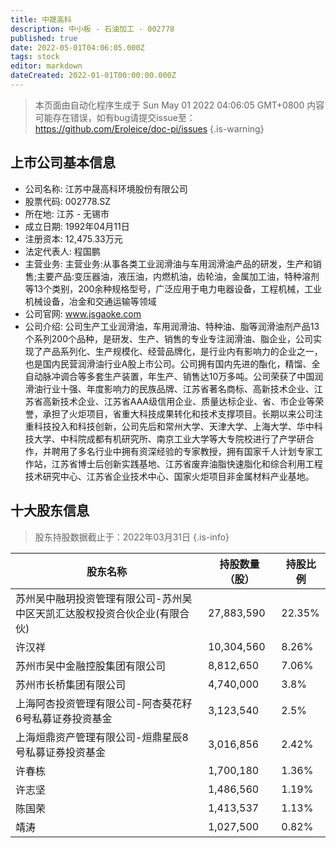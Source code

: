 ```yaml
---
title: 中晟高科
description: 中小板 - 石油加工 - 002778
published: true
date: 2022-05-01T04:06:05.000Z
tags: stock
editor: markdown
dateCreated: 2022-01-01T00:00:00.000Z
---
```


> 本页面由自动化程序生成于 Sun May 01 2022 04:06:05 GMT+0800
> 内容可能存在错误，如有bug请提交issue至：https://github.com/Eroleice/doc-pi/issues
{.is-warning}

## 上市公司基本信息
- 公司名称: 江苏中晟高科环境股份有限公司
- 股票代码: 002778.SZ
- 所在地: 江苏 - 无锡市
- 成立日期: 1992年04月11日
- 注册资本: 12,475.33万元
- 法定代表人: 程国鹏
- 主营业务: 主营业务:从事各类工业润滑油与车用润滑油产品的研发，生产和销售;主要产品:变压器油，液压油，内燃机油，齿轮油，金属加工油，特种溶剂等13个类别，200余种规格型号，广泛应用于电力电器设备，工程机械，工业机械设备，冶金和交通运输等领域
- 公司官网: www.jsgaoke.com
- 公司介绍: 公司生产工业润滑油，车用润滑油、特种油、脂等润滑油剂产品13个系列200个品种，是研发、生产、销售的专业专注润滑油、脂企业，公司实现了产品系列化、生产规模化、经营品牌化，是行业内有影响力的企业之一，也是国内民营润滑油行业A股上市公司。公司拥有国内先进的酯化，精馏、全自动脉冲调合等多套生产装置，年生产、销售达10万多吨。公司荣获了中国润滑油行业十强、年度影响力的民族品牌、江苏省著名商标、高新技术企业、江苏省高新技术企业、江苏省AAA级信用企业、质量达标企业、省、市企业等荣誉，承担了火炬项目，省重大科技成果转化和技术支撑项目。长期以来公司注重科技投入和科技创新，公司先后和常州大学、天津大学、上海大学、华中科技大学、中科院成都有机研究所、南京工业大学等大专院校进行了产学研合作，并聘用了多名行业中拥有资深经验的专家教授，拥有国家千人计划专家工作站，江苏省博士后创新实践基地、江苏省废弃油脂快速脂化和综合利用工程技术研究中心、江苏省企业技术中心、国家火炬项目非金属材料产业基地。


## 十大股东信息
> 股东持股数据截止于：2022年03月31日
{.is-info}

| 股东名称 | 持股数量（股） | 持股比例 |
| --- | --- | --- |
| 苏州吴中融玥投资管理有限公司-苏州吴中区天凯汇达股权投资合伙企业(有限合伙) | 27,883,590 | 22.35% |
| 许汉祥 | 10,304,560 | 8.26% |
| 苏州市吴中金融控股集团有限公司 | 8,812,650 | 7.06% |
| 苏州市长桥集团有限公司 | 4,740,000 | 3.8% |
| 上海阿杏投资管理有限公司-阿杏葵花籽6号私募证券投资基金 | 3,123,540 | 2.5% |
| 上海烜鼎资产管理有限公司-烜鼎星辰8号私募证券投资基金 | 3,016,856 | 2.42% |
| 许春栋 | 1,700,180 | 1.36% |
| 许志坚 | 1,486,560 | 1.19% |
| 陈国荣 | 1,413,537 | 1.13% |
| 靖涛 | 1,027,500 | 0.82% |




